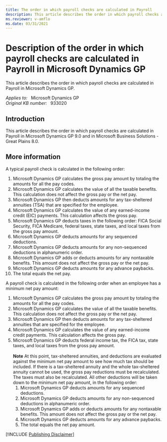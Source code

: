 ```yaml
---
title: The order in which payroll checks are calculated in Payroll
description: This article describes the order in which payroll checks are calculated in Payroll in Microsoft Dynamics GP.
ms.reviewer: v-amflo
ms.date: 03/31/2021
---
```

# Description of the order in which payroll checks are calculated in Payroll in Microsoft Dynamics GP

This article describes the order in which payroll checks are calculated in Payroll in Microsoft Dynamics GP.

_Applies to:_ &nbsp; Microsoft Dynamics GP  
_Original KB number:_ &nbsp; 933020

## Introduction

This article describes the order in which payroll checks are calculated in Payroll in Microsoft Dynamics GP 9.0 and in Microsoft Business Solutions - Great Plains 8.0.

## More information

A typical payroll check is calculated in the following order:

1. Microsoft Dynamics GP calculates the gross pay amount by totaling the amounts for all the pay codes.
2. Microsoft Dynamics GP calculates the value of all the taxable benefits. This calculation does not affect the gross pay or the net pay.
3. Microsoft Dynamics GP then deducts amounts for any tax-sheltered annuities (TSA) that are specified for the employee.
4. Microsoft Dynamics GP calculates the value of any earned-income credit (EIC) payments. This calculation affects the gross pay.
5. Microsoft Dynamics GP deducts taxes in the following order: FICA Social Security, FICA Medicare, federal taxes, state taxes, and local taxes from the gross pay amount.
6. Microsoft Dynamics GP deducts amounts for any sequenced deductions.
7. Microsoft Dynamics GP deducts amounts for any non-sequenced deductions in alphanumeric order.
8. Microsoft Dynamics GP adds or deducts amounts for any nontaxable benefits. This amount does not affect the gross pay or the net pay.
9. Microsoft Dynamics GP deducts amounts for any advance paybacks.
10. The total equals the net pay.

A payroll check is calculated in the following order when an employee has a minimum net pay amount:

1. Microsoft Dynamics GP calculates the gross pay amount by totaling the amounts for all the pay codes.
2. Microsoft Dynamics GP calculates the value of all the taxable benefits. This calculation does not affect the gross pay or the net pay.
3. Microsoft Dynamics GP then deducts amounts for any tax-sheltered annuities that are specified for the employee.
4. Microsoft Dynamics GP calculates the value of any earned-income credit payments. This calculation affects the gross pay.
5. Microsoft Dynamics GP deducts federal income tax, the FICA tax, state taxes, and local taxes from the gross pay amount.</br></br> **Note** At this point, tax-sheltered annuities, and deductions are evaluated against the minimum net pay amount to see how much tax should be included. If there is a tax-sheltered annuity and the whole tax-sheltered annuity cannot be used, the gross pay reductions must be recalculated. The taxes must also be recalculated. All other deductions will be taken down to the minimum net pay amount, in the following order:
    1. Microsoft Dynamics GP deducts amounts for any sequenced deductions.
    1. Microsoft Dynamics GP deducts amounts for any non-sequenced deductions in alphanumeric order.
    1. Microsoft Dynamics GP adds or deducts amounts for any nontaxable benefits. This amount does not affect the gross pay or the net pay.
    1. Microsoft Dynamics GP deducts amounts for any advance paybacks.
    1. The total equals the net pay amount.

[!INCLUDE [Publishing Disclaimer](../../includes/publishing-disclaimer.md)]

